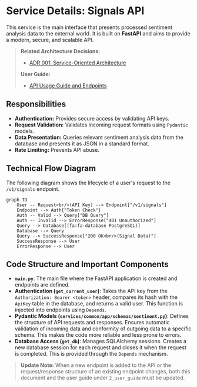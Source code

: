 # Service Details: Signals API

This service is the main interface that presents processed sentiment analysis data to the external world. It is built on **FastAPI** and aims to provide a modern, secure, and scalable API.

> **Related Architecture Decisions:**
> - [ADR 001: Service-Oriented Architecture](../../4_architecture_decisions/adr/001-service_oriented_architecture.md)
>
> **User Guide:**
> - [API Usage Guide and Endpoints](../../2_user_guide/01_api_usage_and_endpoints.md)

## Responsibilities

- **Authentication:** Provides secure access by validating API keys.
- **Request Validation:** Validates incoming request formats using `Pydantic` models.
- **Data Presentation:** Queries relevant sentiment analysis data from the database and presents it as JSON in a standard format.
- **Rate Limiting:** Prevents API abuse.

## Technical Flow Diagram

The following diagram shows the lifecycle of a user's request to the `/v1/signals` endpoint.

```mermaid
graph TD
    User -- Request<br/>(API Key) --> Endpoint["/v1/signals"]
    Endpoint --> Auth{"Token Check"}
    Auth -- Valid --> Query["DB Query"]
    Auth -- Invalid --> ErrorResponse["401 Unauthorized"]
    Query --> Database[(fa:fa-database PostgreSQL)]
    Database --> Query
    Query --> SuccessResponse["200 OK<br/>(Signal Data)"]
    SuccessResponse --> User
    ErrorResponse --> User
```

## Code Structure and Important Components

- **`main.py`**: The main file where the FastAPI application is created and endpoints are defined.
- **Authentication (`get_current_user`)**: Takes the API key from the `Authorization: Bearer <token>` header, compares its hash with the `ApiKey` table in the database, and returns a valid user. This function is injected into endpoints using `Depends`.
- **Pydantic Models (`services/common/app/schemas/sentiment.py`)**: Defines the structure of API requests and responses. Ensures automatic validation of incoming data and conformity of outgoing data to a specific schema. This makes the code more reliable and less prone to errors.
- **Database Access (`get_db`)**: Manages SQLAlchemy sessions. Creates a new database session for each request and closes it when the request is completed. This is provided through the `Depends` mechanism.

> **Update Note:** When a new endpoint is added to the API or the request/response structure of an existing endpoint changes, both this document and the user guide under `2_user_guide` must be updated.

